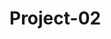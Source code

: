 # Project-02

<!-- TEAM DASHBOARD
    * please enter your name to pick up issues as you start each one
    * will help track pace and progress + get you tons of commits on github ;)
    * task timeline at bottom -->

<!-- ISSUES --
<!-- Total: 30 --           * consider how long each problem will take you to solve
<!-- Per Person: 7 --       * understand that more issues will arise as we continue to develop
<!-- Per Day: 1 --              * each issue you solve will reduce the amount of time the next issue will take you
<!-- Days left: 7 --        * you can do this in 7 days-->
<!--                        * you can do this for 7 days-->




<!-- PSA: Remember to install packages you’re requiring in your code and test before you push to develop or submit a pull request to main. It will make development much faster and easier :) -->

<!-- PSA: Comment your code and use console.logs for testing + leave them in there so others who are using that page can test as well. We will delete them before we submit -->

<!-- House Keeping:
    - When you start up the server, what does the 'Executing (default): SELECT 1+1 AS result' message mean?
    - Note: userRoutes and homeRoutes are almost complete, but didn't have enough time to test
        - view changes in Kathryn's branch or in the develop branch
        - you can pull from these branches if all your changes are committed and pushed to your branch with git pull origin develop or git pull origin kathryn
        - to update the develop branch for others to use:
            - git checkout develop
            - git pull origin yourbranchname
            - git commit
            - git push (pushes your branch changes that you just pulled into develop)
            - git checkout yourbranchname + continue working. rinse + repeat

        - don't send pull req to main unless code has been tested and is working correctly
        -->

<!-- Dependecies:
    - bcrypt 5.0.1- installed, not working properly
    - dotenv 8.2.0- installed, questions about .env file when repo being pushed and pulled
    - express 4.17.1- installed, working
    - express-handlebars 5.3.0 - installed, not initiated
    - mysql2 2.2.5 - installed, *handles promises differently than 'mysql'
    - nodemon - installed, cuts out development time bc you're not always stopping and starting server. run: nodemon server.js
    - sequelize 6.6.2 - installed, working so far
    - uniqid 5.3.0 - installed, *use to manage assigning unique ids if needed, uninstall if not-->

<!--
#1 - API /* pick up issue: { Brandon } */
- how are we using the api?
- what data are we able to pull from google maps and how will we be able to manipulate it?
    - * figure out how to remedy the git guardian secret thing // save for last

SEED INFO
- this will also be time consuming if we can't figure out how to access the location or restroom data from a third party api
<<<<<<< HEAD
#2 - seed files need to be converted to js files and completed with information enough to present multiple locations and reviews /* pick up issue: {  } */
#3 - we need to figure out exactly what information we need from each model, why + how we're using it, where we need to send it, etc. /* pick up issue: { Kathryn } */
=======
#2 - seed files need to be converted to js files and completed with information enough to present multiple locations and reviews /* pick up issue: { Janee' } */
#3 - we need to figure out exactly what information we need from each model, why + how we're using it, where we need to send it, etc. /* pick up issue: {  } */
>>>>>>> main
    - where is it all coming from and going to??
    - why??
* categories removed from MVP due to accessive api calls and time consuming logic /

BCRYPT NOT WORKING
#4 - commented out in user.js to get server running - there is a bug /* pick up issue: {  } */
-

BACK END FINISHED AND WORKING BEFORE SAT CLASS IS THE NECESSARY GOAL
*if not, we will only have one class period to complete: handlebars, styling, front end js AND the presentation - this is not enough time.

*** AFTER BACK END, WE STILL HAVE :
#5, #6 - many many handlebars files (+ connect them to wherever they need to be connected to) /* pick up issue: {  } */ /* pick up issue: {  } */
- html and css /* pick up issue: { Janee's } */
#7  - style main.handlebars
#8  - style other views - code class and id names to be resusable for all these pages to minimize work + time
#9  - style index.html
- PLUS:
#10 - forms /* pick up issue: {  } */
#11 - event listeners /* pick up issue: {  } */
#12 - big huge javascript functions to iterate through all of our api calls /* pick up issue: {  } */
        * api calls can only be up to 75 per hour or something like that ** )
- front end javascript (this will have to do a lot for us in terms of functionality, this will be a lot of work and take A LOT of time)
#13 - search bar funcitonality /* pick up issue: {  } */
#14 - main menu functionality /* pick up issue: {  } */
#16 - rating functionality /* pick up issue: {  } */
#17 - event listeners for each button /* pick up issue: {  } */
[#18, #19, #20]
    {- probably more stuff
    - assuming at least 3 problems that take forever to solve
    - slowing us down *fill in as they arise* }
#21 - favorites and trip boards/saved // save for last
#22 - deploy to Heroku /* pick up issue: { Kathryn } */
#23 - figure out how to access it from Heroku /* pick up issue: { Kathryn } */
#24 - present it /* pick up issue: {  } */
#25 - readme /* pick up issue: {  } */

- presentation /* pick up issue: {  } */
#26 - slides
#27 - timing
#28 - meet presentation requirements

**This alone will be tough to reach by due date - not including **
#29 - favorites + pinboards
#30 - user customization optiions like themes, light/dark switch, etc /* pick up issue: {  } */ -->

<!-- ** If we don't have the time to make this happen,
    we need to sit down and figure out what we can make happen
    and how we can present something we're proud of + will get us
    jobs with lots of money - we shouldn't wait till Sat to start figuring this out - we don't have time ** -->







<!-- TECHNOLOGIES
    - css framework - try materialize
    - mysql (sequelize(ORM), + professional appearing seed files)
    - express (handlebars.js)
    - node.js (dotenv, bcrypt)
    - heroku (deployement)
    - encryption/authentication for access (bcrypt, google*?)


    DESIRED FUNCTIONALITY
    - collaborative use between different users on project boards
    - third party api that gives us location and/or restroom data
    - search functionality
    - main menu functionality
    - rating functionality
    - review functionality
    - add new loo (includes location) functionality
    - save favorites funcitonality
    - log in functionality
    - search history or recent searches
    - professional appearance
    - responsive UI

    NEXT LEVEL EXTRAS
    - favorites + pinboards
    - user customization optiions ( themes, light/dark switch, etc )
    - weather api for homepage greeting/banner
    - automated scroll + transitions

    CHALLENGES + UNCHARTED TERRITORIES
    - third party api to provide location and/or restroom data
    - materialize css framework
    - handlebars framework
    - project scale



    TASK PRIORITY + ASSIGNMENTS
    *Please sign up + trade based on code speed strengths
    *If you have faster productivity, let slower coder have the task they can do fastest
    *If you're ahead of schedule, work ahead so we can kill this!

    - Tues: X
        - project idea { Janee' }
        - user story + wireframe { Kathryn }
        - file structure, repo set up, install dependencies { Kathryn }
    - Thurs: X
        - server + models { Janee' }
        - config/connection { Brandon }
        - server running { Kathryn }
    - Fri: X
        - solidify needed data to be included in models + seeds {  }
        - solidify API { Brandon }
        - controllers/routes (create new loo, save, + review funcitonality (http methods)){ Kathryn }
        - models + seed structure {  }
        - create user logins, cookies, and properly encrypt information {  }
        - views, html, begin responsive styling {  }
        -
    - Sat: X
        - configure search functionality (need restroom data {include location}) {  }
        - configure main menu functionality {  }
        - configure rating functionality {  }
    - Sun: 6
        - overflow day
        -
    - Mon: 5
        - configure save favorites + search history functionality {  }
        - heroku setup { Kathryn }
    - Tues: 4
        - complete MVP
        - assess where we're at and make a game plan for achieving desired final product
    - Thurs: 3
        - final touches
        - presentation plan { }
        - presentation runthrough
    - Fri: 2
        - commit final changes
    - Sat: 1
        - PRESENT

    -->
